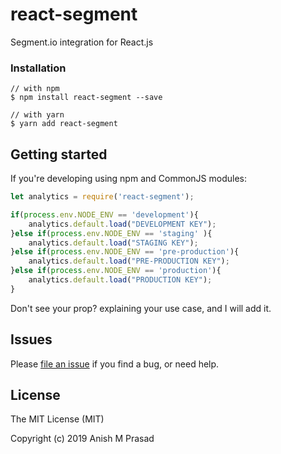 # react-segment
Segment.io integration for React.js


### Installation

```
// with npm
$ npm install react-segment --save

// with yarn
$ yarn add react-segment
```

Getting started
---------------

If you're developing using npm and CommonJS modules:

```jsx
let analytics = require('react-segment');

if(process.env.NODE_ENV == 'development'){
    analytics.default.load("DEVELOPMENT KEY");
}else if(process.env.NODE_ENV == 'staging' ){
    analytics.default.load("STAGING KEY");
}else if(process.env.NODE_ENV == 'pre-production'){
    analytics.default.load("PRE-PRODUCTION KEY");
}else if(process.env.NODE_ENV == 'production'){
    analytics.default.load("PRODUCTION KEY");
}
```

Don't see your prop? explaining your use case, and I will add it.


Issues
------
Please [file an issue](https://github.com/anishmprasad/react-segment/issues) if you find a bug, or need help.


License
-------
The MIT License (MIT)

Copyright (c) 2019 Anish M Prasad
